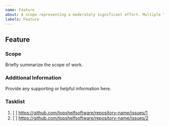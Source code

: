 ```yaml
---
name: Feature
about: A scope representing a moderately significant effort. Multiple Task Issues make up a Feature.
labels: Feature
---
```


<!-- Feature title should mirror the associated Epic Title. -->

## Feature

### Scope

Briefly summarize the scope of work.

### Additional Information

Provide any supporting or helpful information here.

### Tasklist

1. [ ] https://github.com/topshelfsoftware/repository-name/issues/1
2. [ ] https://github.com/topshelfsoftware/repository-name/issues/2
